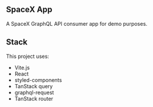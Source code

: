 ## SpaceX App
A SpaceX GraphQL API consumer app for demo purposes.

## Stack
This project uses:
- Vite.js
- React
- styled-components
- TanStack query
- graphql-request
- TanStack router
